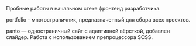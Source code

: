 Пробные работы в начальном стеке фронтенд разработчика.

portfolio - многостраничник, предназначенный для сбора всех проектов.

panto — одностраничный сайт с адаптивной вёрсткой, добавлен слайдер. Работа с использованием препроцессора SCSS.
